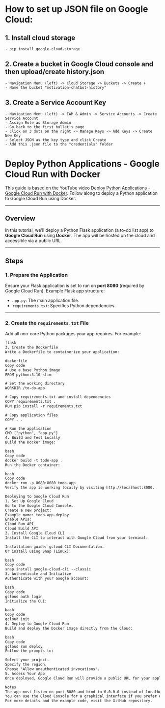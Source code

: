 # How to set up JSON file on Google Cloud:

## 1. Install cloud storage 
    - pip install google-cloud-storage

## 2. Create a bucket in Google Cloud console and then upload/create history.json
    - Navigation Menu (left) -> Cloud Storage -> Buckets -> Create +
    - Name the bucket "motivation-chatbot-history"

## 3. Create a Service Account Key
    - Navigation Menu (left) -> IAM & Admin -> Service Accounts -> Create Service Account
    - Assign Role as Storage Admin
    - Go back to the first bullet's page
    - Click on 3 dots on the right -> Manage Keys -> Add Keys -> Create New Key
    - Select JSON as the key type and click Create
    - Add this .json file to the "credentials" folder


# Deploy Python Applications - Google Cloud Run with Docker

This guide is based on the YouTube video [Deploy Python Applications - Google Cloud Run with Docker](https://www.youtube.com/watch/sqUuofLBfFw). Follow along to deploy a Python application to Google Cloud Run using Docker.

---

## Overview

In this tutorial, we'll deploy a Python Flask application (a to-do list app) to **Google Cloud Run** using **Docker**. The app will be hosted on the cloud and accessible via a public URL.

---

## Steps

### 1. Prepare the Application

Ensure your Flask application is set to run on **port 8080** (required by Google Cloud Run). Example Flask app structure:

- `app.py`: The main application file.
- `requirements.txt`: Specifies Python dependencies.

---

### 2. Create the `requirements.txt` File

Add all non-core Python packages your app requires. For example:

```txt
flask
3. Create the Dockerfile
Write a Dockerfile to containerize your application:

dockerfile
Copy code
# Use a base Python image
FROM python:3.10-slim

# Set the working directory
WORKDIR /to-do-app

# Copy requirements.txt and install dependencies
COPY requirements.txt .
RUN pip install -r requirements.txt

# Copy application files
COPY . .

# Run the application
CMD ["python", "app.py"]
4. Build and Test Locally
Build the Docker image:

bash
Copy code
docker build -t todo-app .
Run the Docker container:

bash
Copy code
docker run -p 8080:8080 todo-app
Verify the app is working locally by visiting http://localhost:8080.

Deploying to Google Cloud Run
1. Set Up Google Cloud
Go to the Google Cloud Console.
Create a new project:
Example name: todo-app-deploy.
Enable APIs:
Cloud Run API
Cloud Build API
2. Install Google Cloud CLI
Install the CLI to interact with Google Cloud from your terminal:

Installation guide: gcloud CLI Documentation.
Or install using Snap (Linux):

bash
Copy code
snap install google-cloud-cli --classic
3. Authenticate and Initialize
Authenticate with your Google account:

bash
Copy code
gcloud auth login
Initialize the CLI:

bash
Copy code
gcloud init
4. Deploy to Google Cloud Run
Build and deploy the Docker image directly from the Cloud:

bash
Copy code
gcloud run deploy
Follow the prompts to:

Select your project.
Specify the region.
Choose "Allow unauthenticated invocations".
5. Access Your App
Once deployed, Google Cloud Run will provide a public URL for your application.

Notes
The app must listen on port 8080 and bind to 0.0.0.0 instead of localhost.
You can use the Cloud Console for a graphical interface if you prefer over the CLI.
For more details and the example code, visit the GitHub repository.